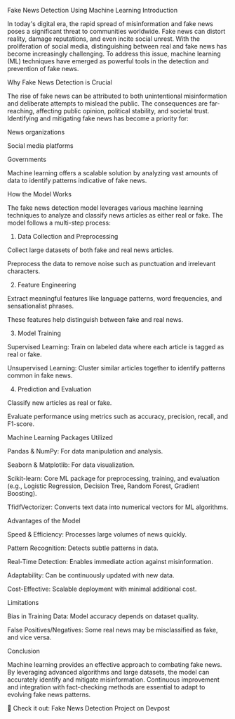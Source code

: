 Fake News Detection Using Machine Learning
Introduction

In today's digital era, the rapid spread of misinformation and fake news poses a significant threat to communities worldwide. Fake news can distort reality, damage reputations, and even incite social unrest. With the proliferation of social media, distinguishing between real and fake news has become increasingly challenging. To address this issue, machine learning (ML) techniques have emerged as powerful tools in the detection and prevention of fake news.

Why Fake News Detection is Crucial

The rise of fake news can be attributed to both unintentional misinformation and deliberate attempts to mislead the public. The consequences are far-reaching, affecting public opinion, political stability, and societal trust. Identifying and mitigating fake news has become a priority for:

News organizations

Social media platforms

Governments

Machine learning offers a scalable solution by analyzing vast amounts of data to identify patterns indicative of fake news.

How the Model Works

The fake news detection model leverages various machine learning techniques to analyze and classify news articles as either real or fake. The model follows a multi-step process:

1. Data Collection and Preprocessing

Collect large datasets of both fake and real news articles.

Preprocess the data to remove noise such as punctuation and irrelevant characters.

2. Feature Engineering

Extract meaningful features like language patterns, word frequencies, and sensationalist phrases.

These features help distinguish between fake and real news.

3. Model Training

Supervised Learning: Train on labeled data where each article is tagged as real or fake.

Unsupervised Learning: Cluster similar articles together to identify patterns common in fake news.

4. Prediction and Evaluation

Classify new articles as real or fake.

Evaluate performance using metrics such as accuracy, precision, recall, and F1-score.

Machine Learning Packages Utilized

Pandas & NumPy: For data manipulation and analysis.

Seaborn & Matplotlib: For data visualization.

Scikit-learn: Core ML package for preprocessing, training, and evaluation (e.g., Logistic Regression, Decision Tree, Random Forest, Gradient Boosting).

TfidfVectorizer: Converts text data into numerical vectors for ML algorithms.

Advantages of the Model

Speed & Efficiency: Processes large volumes of news quickly.

Pattern Recognition: Detects subtle patterns in data.

Real-Time Detection: Enables immediate action against misinformation.

Adaptability: Can be continuously updated with new data.

Cost-Effective: Scalable deployment with minimal additional cost.

Limitations

Bias in Training Data: Model accuracy depends on dataset quality.

False Positives/Negatives: Some real news may be misclassified as fake, and vice versa.

Conclusion

Machine learning provides an effective approach to combating fake news. By leveraging advanced algorithms and large datasets, the model can accurately identify and mitigate misinformation. Continuous improvement and integration with fact-checking methods are essential to adapt to evolving fake news patterns.

🔗 Check it out: Fake News Detection Project on Devpost
